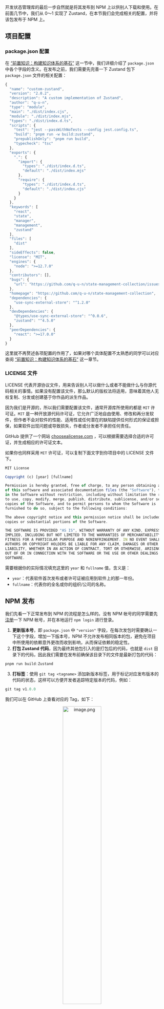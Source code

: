 ﻿开发状态管理库的最后一步自然就是将其发布到 NPM 上以供别人下载和使用。在前面几节中，我们从 0～1 实现了 Zustand，在本节我们会完成相关的配置，并将该包发布于 NPM 上。


## 项目配置

### package.json 配置

在 [“前置知识：构建知识体系的基石”](https://juejin.cn/book/7311970169411567626/section/7319835446161178636) 这一节中，我们详细介绍了 `package.json` 中各个字段的含义。在发布之前，我们需要先完善一下 Zustand 包下 `package.json` 文件的相关配置：


```js
{
  "name": "custom-zustand",
  "version": "2.0.2",
  "description": "A custom implementation of Zustand",
  "author": "q-u-n",
  "type": "module",
  "main": "./dist/index.cjs",
  "module": "./dist/index.mjs",
  "types": "./dist/index.d.ts",
  "scripts": {
    "test": "jest --passWithNoTests --config jest.config.ts",
    "build": "pnpm run -w build:zustand",
    "prepublishOnly": "pnpm run build",
    "typecheck": "tsc"
  },
  "exports": {
    ".": {
      "import": {
        "types": "./dist/index.d.ts",
        "default": "./dist/index.mjs"
      },
      "require": {
        "types": "./dist/index.d.ts",
        "default": "./dist/index.cjs"
      }
    }
  },
  "keywords": [
    "react",
    "state",
    "manager",
    "management",
    "zustand"
  ],
  "files": [
    "dist"
  ],
  "sideEffects": false,
  "license": "MIT",
  "engines": {
    "node": ">=12.7.0"
  },
  "contributors": [],
  "bugs": {
    "url": "https://github.com/q-u-n/state-management-collection/issues"
  },
  "homepage": "https://github.com/q-u-n/state-management-collection",
  "dependencies": {
    "use-sync-external-store": "^1.2.0"
  },
  "devDependencies": {
    "@types/use-sync-external-store": "^0.0.6",
    "zustand": "^4.5.0"
  },
  "peerDependencies": {
    "react": ">=17.0.0"
  }
}
```

这里就不再赘述各项配置的作用了，如果对哪个具体配置不太熟悉的同学可以对应查阅 [“前置知识：构建知识体系的基石”](https://juejin.cn/book/7311970169411567626/section/7319835446161178636) 这一章节。





### LICENSE 文件

LICENSE 代表开源协议文件，用来告诉别人可以做什么或者不能做什么与你源代码相关的事情。如果没有配置该文件，那么默认的版权法将适用，意味着其他人无权复制、分发或创建基于你作品的派生作品。

因为我们是开源的，所以我们需要配置该文件，通常开源库所使用的都是 `MIT` 许可证。`MIT` 是一种开放源代码许可证，它允许广泛地自由使用、修改和再分发软件，但作者不会对软件的性能、适用性或任何潜在的缺陷提供任何形式的保证或担保，如果软件出现问题或导致损失，作者或分发者不承担任何责任。

GitHub 提供了一个网站 [choosealicense.com](https://choosealicense.com/) ，可以根据需要选择合适的许可证，并生成相应的许可证文本。

如果你也同样采用 `MIT` 许可证，可以复制下面文字到你项目中的 LICENSE 文件下。


```js
MIT License

Copyright (c) [year] [fullname]

Permission is hereby granted, free of charge, to any person obtaining a copy
of this software and associated documentation files (the "Software"), to deal
in the Software without restriction, including without limitation the rights
to use, copy, modify, merge, publish, distribute, sublicense, and/or sell
copies of the Software, and to permit persons to whom the Software is
furnished to do so, subject to the following conditions:

The above copyright notice and this permission notice shall be included in all
copies or substantial portions of the Software.

THE SOFTWARE IS PROVIDED "AS IS", WITHOUT WARRANTY OF ANY KIND, EXPRESS OR
IMPLIED, INCLUDING BUT NOT LIMITED TO THE WARRANTIES OF MERCHANTABILITY,
FITNESS FOR A PARTICULAR PURPOSE AND NONINFRINGEMENT. IN NO EVENT SHALL THE
AUTHORS OR COPYRIGHT HOLDERS BE LIABLE FOR ANY CLAIM, DAMAGES OR OTHER
LIABILITY, WHETHER IN AN ACTION OF CONTRACT, TORT OR OTHERWISE, ARISING FROM,
OUT OF OR IN CONNECTION WITH THE SOFTWARE OR THE USE OR OTHER DEALINGS IN THE
SOFTWARE.
```

需要根据你的实际情况填充这里的 `year` 和 `fullname` 值，含义是：

- `year`：代表软件首次发布或者许可证被应用到软件上的那一年份。
- `fullname`：代表你的全名或你的组织/公司的名称。




## NPM 发布

我们先看一下正常发布到 NPM 的流程是怎么样的。没有 NPM 帐号的同学需要先[注册](https://www.npmjs.com/signup)一下 NPM 帐号，并在本地运行 `npm login` 进行登录。


1. **更新版本号**，即 `package.json` 中 `"version"` 字段，在每次发包时需要确认一下这个字段，增加一下版本号，NPM 不允许发布相同版本的包，避免在项目中所使用的依赖意外更改而收到影响，从而保证依赖的稳定性。
2. **打包 Zustand 代码**，因为最终其他包引入的是打包后的代码，也就是 `dist` 目录下的代码，因此我们需要在发布前确保该目录下的文件是最新打包的代码：



```js
pnpm run build:Zustand
```
3. **打标签**：使用 `git tag <tagname>` 添加新版本标签，用于标记对应发布版本的代码的状态，这样可以方便开发者追踪特定版本的代码，例如：


```js
git tag v1.0.0
```

我们可以在  GitHub 上查看对应的 Tag，如下：

<p align=center><img src="https://p9-juejin.byteimg.com/tos-cn-i-k3u1fbpfcp/7c42ba1725bb451cb8858cc642084610~tplv-k3u1fbpfcp-jj-mark:0:0:0:0:q75.image#?w=998&h=1532&s=159306&e=png&b=ffffff" alt="image.png" width="50%" /></p>



4. **发布**：运行 `npm publish` 发布你的包。
5. **记录 changelogs**：当然最好我们也需要记录一下当前版本的详细信息，例如包含了哪些新的功能、修复了哪些错误、改进了哪些性能，等等。这样用户和项目的贡献者就能够清晰地了解到各个版本做了哪些更改。


试想一下：如果手动发布 NPM 包，我们会面临什么问题？

- 你需要手动管理包的版本，通常我们需要确保包版本是连续的。
- 在发布前需要手动打包一下，确保上传的文件是最新的。
- 同时也需要手动打 Tag，并上传到 GitHub 仓库中。
- 需要手动维护 changelogs。
- 在 Monorepo 项目中可能会同时包含多个需要发布和维护的包，可能存在同时需要发布多个包的情况，例如在多个包依赖的公共部分发生变化时，意味着这些关联的包都需要发布，手动管理极为繁琐以及容易遗漏。


可以看到，如果手动管理包的发布需要做很多事情，并且容易遗漏，如果有一个工具可以帮助我们自动完成所有工作就好了！

版本管理和自动化发布工具其实有很多，例如：

- Changesets：https://github.com/changesets/changesets
- Release-it：https://github.com/release-it/release-it
- Semantic Release：https://github.com/semantic-release/semantic-release
- 等等

由于我们这里使用 Monorepo 来管理项目，而 Changesets 特别适合于 Monorepo 场景，因此采用 Changesets 来作为版本管理工具。


## Changesets

Changesets 是用于管理版本和 changelogs 的工具，特别适合于 Monorepo 项目使用。很多知名的库，例如 pnpm、XState、MobX [等等](https://github.com/changesets/changesets?tab=readme-ov-file#cool-projects-already-using-changesets-for-versioning-and-changelogs)都在使用 Changesets。

接下来让我们看一下`如何用 Changesets 来管理我们的项目`。

### 使用


**安装依赖：**

```
pnpm add @changesets/cli @changesets/changelog-github -wD
```

**初始化 Changesets：**

```js
pnpm changeset init
```

执行完后会在根目录下生成 `.changeset` 目录，其中的 `config.json` 是 `changeset` 的[配置](https://github.com/changesets/changesets/blob/main/docs/config-file-options.md)文件，我们来改一下这个文件：


```js
{
  "changelog": [
    "@changesets/changelog-github",
    { "repo": "q-u-n/state-management-collection" }
  ],
  "access": "public",
  "baseBranch": "main",
  "tag": true
}
```

其中：

- `changelog`：用于设置如何生成包的 changelogs，如果指定为 `false` 代表不生成任何 changelogs，指定一个路径则代表 Changesets 将会从中获取 changelogs 生成的函数。我们这里指定为 `@changesets/changelog-github`，它需要 GitHub 身份验证，并添加向贡献的人感谢内容以及对应的 PR 链接，例如：


<p align=center><img src="https://p9-juejin.byteimg.com/tos-cn-i-k3u1fbpfcp/cdc3e7b7af6a4482a961b3bcbf7e81dd~tplv-k3u1fbpfcp-jj-mark:0:0:0:0:q75.image#?w=1750&h=566&s=117446&e=png&b=ffffff" alt="image.png" width="70%" /></p>

- `access`：默认值为 `restricted`，代表该包为私有的，适用于私有项目或企业内部使用的包。这里我们是开源的项目，指定为 `public`。
- `baseBranch`：指定的主分支，默认为 `master`，这里我们改为 `main` 分支。
- `tag`：设置为 `true`，在通过 Changesets 工具发包时会帮我们自动打 Tag。


**生成 changeset 文件**



我们在 package.json 增加一些命令，用来执行本地安装的 `changeset cli` 命令：

```js
"changeset": "changeset",
"version": "changeset version",
"release": "changeset publish",
```

然后运行 `pnpm run changeset`，接下来会依次要求你填写一些信息：



<p align=center><img src="https://p1-juejin.byteimg.com/tos-cn-i-k3u1fbpfcp/0abaceb0cbaa46f09d6525a5efbb069a~tplv-k3u1fbpfcp-jj-mark:0:0:0:0:q75.image#?w=1202&h=548&s=140021&e=png&b=1f1f1f" alt="image.png" width="80%" /></p>

这里需要注意一下 major、minor 和 patch 的区别，一个版本号格式如下：`major.minor.patch`，其中：

- major（主版本号）：做了向后不兼容的 API 更改时，需要增加主版本号。
- minor（次版本号）：添加了新的功能并且向后兼容，需要增加次版本号。
- patch（修订号）：做了向后兼容的问题修正时，例如 bug 修复或者小的改进，需要增加修订号。

然后在 `.changeset` 目录下会生成一个文件名随机的文件：


<p align=center><img src="https://p6-juejin.byteimg.com/tos-cn-i-k3u1fbpfcp/205dca3fa1614502b301487a1629ccaa~tplv-k3u1fbpfcp-jj-mark:0:0:0:0:q75.image#?w=570&h=416&s=30581&e=png&b=1e1e1e" alt="image.png" width="50%" /></p>

在该文件中记录了变更的包以及变更的信息，changeset 文件可以随着开发者迭代不断地积累，例如 pnpm 就积累了很多文件：


<p align=center><img src="https://p9-juejin.byteimg.com/tos-cn-i-k3u1fbpfcp/da98e4768f5f4db9b112838c15791457~tplv-k3u1fbpfcp-jj-mark:0:0:0:0:q75.image#?w=632&h=1460&s=139003&e=png&b=ffffff" alt="image.png" width="40%" /></p>

当执行 `changeset version` 时会消耗这些文件，并生成对应项目下的 CHANGELOG.md 文件，以及更改项目 `"version"` 版本。让我们再执行一遍
 `pnpm run changeset` 命令：
 
 
<p align=center><img src="https://p9-juejin.byteimg.com/tos-cn-i-k3u1fbpfcp/7a03c936ba46409dbc28c6220bdaaeb9~tplv-k3u1fbpfcp-jj-mark:0:0:0:0:q75.image#?w=710&h=136&s=27366&e=png&b=262627" alt="image.png" width="70%" /></p>

**更新版本号 && 生成 changelogs**

可以看到此时已经积累了两个 changeset 文件，现在让我们执行命令：


```js
pnpm run version
```


<p align=center><img src="https://p6-juejin.byteimg.com/tos-cn-i-k3u1fbpfcp/dfa89cc5f0914b1891bd51a941b35e19~tplv-k3u1fbpfcp-jj-mark:0:0:0:0:q75.image#?w=720&h=212&s=46652&e=png&b=262627" alt="image.png" width="70%" /></p>


<p align=center><img src="https://p9-juejin.byteimg.com/tos-cn-i-k3u1fbpfcp/4d69814900854ba88d8f0a9b17763718~tplv-k3u1fbpfcp-jj-mark:0:0:0:0:q75.image#?w=478&h=494&s=44969&e=png&b=1f1f1f" alt="image.png" width="50%" /></p>


可以看到已经删除了这两个文件，并且在 CHANGELOG.md 文件中包含了这两次提交的信息。






**发包 && 打 Tag**

`changesets publish` 将发布那些在 `changesets version` 步骤中版本号被更新的包到 NPM，本质上还是在每个包下执行 `npm publish` 命令。


通常在发布包之前我们需要重新运行打包命令，以确保发布上去的是最新的代码。而在执行 npm publish 前 [npm 会执行一系列生命周期脚本](https://docs.npmjs.com/cli/v7/using-npm/scripts)，因此我们可以在 `prepublishOnly` 阶段跑打包命令，在 zustand 包下 `package.json` 文件中增加命令：


```js
"build": "pnpm run -w build:zustand",
"prepublishOnly": "pnpm run build",
```


然后将 tag 推送到 GitHub 仓库。使用 `git push origin <tagname>` 推送特定标签到远程仓库，或者使用 `git push origin --tags` 推送所有标签。



<p align=center><img src="https://p6-juejin.byteimg.com/tos-cn-i-k3u1fbpfcp/a554c3ca79a8443598b8f405292538a2~tplv-k3u1fbpfcp-jj-mark:0:0:0:0:q75.image#?w=742&h=602&s=66467&e=png&b=ffffff" alt="image.png" width="50%" /></p>


现在可以看到 Changesets 帮我们打好的标签了。我们画个图来表示一下这个过程：



<p align=center><img src="https://p1-juejin.byteimg.com/tos-cn-i-k3u1fbpfcp/5238a20a49904f379f8c340d11e22a3a~tplv-k3u1fbpfcp-jj-mark:0:0:0:0:q75.image#?w=1106&h=686&s=63287&e=png&b=ffffff" alt="image.png" width="70%" /></p>


Changesets 将开发者分为 contributor 和 maintainer，对于 contributor 只需要关心生成 changeset，而 maintainer 需要管理接下来的版本更新、Tag 生成、包发布等等事情。


### GitHub Action 与版本管理

可以看到，我们已经由手动管理切换到了利用 Changesets 来帮助我们管理，但是对于 maintainers 来说仍然有一点繁琐。那这些开源项目都是怎么做的呢？

我们以 [MobX](https://github.com/mobxjs/mobx/releases) 为例，可以在它的 Releases 页面清楚地看到每个版本做了哪些改动，以及改动的详细信息。



![image.png](https://p3-juejin.byteimg.com/tos-cn-i-k3u1fbpfcp/03934a05a6a741358414dd78c252df2a~tplv-k3u1fbpfcp-jj-mark:0:0:0:0:q75.image#?w=2878&h=1430&s=301447&e=png&b=ffffff)

因此，标准的做法是将这个过程集成到 GitHub Actions 中，整个流程大致是这样的：

1. 添加 changeset 文件，首先项目的开发者在开发完一个功能后在本地运行 `pnpm run changeset` 生成 changeset 文件，包含更改的描述和决定版本号如何变化信息。
2. 推送 changeset 文件，将这个 changeset 文件提交到你的代码仓库中并推送到 GitHub 仓库中。
3. GitHub Actions 会触发并运行定义好的 `changesets/action`。这个 Action 会根据这些未被处理的 changeset 文件自动创建一个包含这些变更信息的 Pull Request，[例如](https://github.com/mobxjs/mobx/pull/3813)：


![image.png](https://p3-juejin.byteimg.com/tos-cn-i-k3u1fbpfcp/75e52e414fd144f6a7e45c2039156233~tplv-k3u1fbpfcp-jj-mark:0:0:0:0:q75.image#?w=2860&h=1614&s=479237&e=png&b=ffffff)


4. PR 被合并到主分支后，`changesets/action` 会触发最终的发布过程，例如自动将新的包发布到 NPM、更新 `package.json` 中的版本号、生成 `CHANGELOG.md` 日志、打 Tag 等。


好！让我们一步一步在我们的仓库中实现这个过程。


1. 首先既然整个过程是集成在 GitHub Action 中的，因此首先我们需要在项目中配置 [release.yml](https://github.com/q-u-n/state-management-collection/blob/main/.github/workflows/release.yml) 文件：

```yml
name: release

on:
  push:
    branches: [main]

jobs:
  release:
    runs-on: ubuntu-latest
    steps:
      - name: Checkout
        uses: actions/checkout@v4
        with:
          fetch-depth: 0
      - name: Setup pnpm
        uses: pnpm/action-setup@v2
        with:
          version: 8
      - name: Setup Node
        uses: actions/setup-node@v4
        with:
          node-version: '18'
          cache: pnpm
      - name: Install dependencies
        run: pnpm install --frozen-lockfile --prefer-offline
      - name: Create Release Pull Request or Publish to npm
        uses: changesets/action@master
        with:
          publish: pnpm run release
          commit: Version release
          title: Next release
        env:
          GITHUB_TOKEN: ${{ secrets.GITHUB_TOKEN }}
          NPM_TOKEN: ${{ secrets.NPM_TOKEN }}

```

其中上面部分和 [“项目搭建：从配置到 CI 的全方位指南”](https://juejin.cn/book/7311970169411567626/section/7313461952565985331) 一节中提到的配置一致，重点介绍一下后面这部分的作用：


```yml
- name: Create Release Pull Request or Publish to npm # 名称
  uses: changesets/action@master # 使用 changesets/action 管理项目版本和发布
  with: # 定义了步骤的输入参数
    publish: pnpm run release # 发布时执行的命令
    commit: Version release # 自动创建的版本提交信息
    title: Next release # 自动创建的 PR 的标题
  env: # 环境变量
    GITHUB_TOKEN: ${{ secrets.GITHUB_TOKEN }} # GitHub自动为每个仓库生成的Token
    NPM_TOKEN: ${{ secrets.NPM_TOKEN }} # 需要我们手动在仓库内配置
```



2. 生成 NPM Access Token 并配置到 GitHub 上。

上面提到，环境变量包含了两个，其中 `secrets.GITHUB_TOKEN` 是 GitHub 自动生成的，不需要我们手动配置。而 `secrets.NPM_TOKEN` 的作用是授权发布包到 NPM 上，因此需要我们在 NPM 上生成这个 Token，并在的 GitHub 仓库的 Secrets 中添加它。

访问 [NPM](https://www.npmjs.com/) 官网，点击右上角头像下拉框的 Access Tokens：

<p align=center><img src="https://p6-juejin.byteimg.com/tos-cn-i-k3u1fbpfcp/9267edeb5f1b43c3a85a2001b6ebe4f3~tplv-k3u1fbpfcp-jj-mark:0:0:0:0:q75.image#?w=536&h=1028&s=64335&e=png&b=fdfdfd" alt="image.png" width="40%" /></p>


点击 Generate New Token -> Classic Token，然后选择 publish：


<p align=center><img src="https://p1-juejin.byteimg.com/tos-cn-i-k3u1fbpfcp/405603b67096409dbcc835ae7829714c~tplv-k3u1fbpfcp-jj-mark:0:0:0:0:q75.image#?w=1534&h=1458&s=213323&e=png&b=f9f9f9" alt="image.png" width="70%" /></p>

点击 Generate Token 按钮就生成好了。接下来复制该 Token，进入我们项目目录下，点击 Settings -> Secrets and variables -> Actions -> New repository secret：



![image.png](https://p6-juejin.byteimg.com/tos-cn-i-k3u1fbpfcp/5a25c7652796406bb3b72e4d5b44c0fd~tplv-k3u1fbpfcp-jj-mark:0:0:0:0:q75.image#?w=2814&h=1668&s=455109&e=png&b=ffffff)

名字填 `NPM_TOKEN`，Secret 就是你刚才从 NPM 中复制的那个 Token。
然后你需要确保 Actions -> General 页面，拉到底下面这个配置和我是一样的：



<p align=center><img src="https://p6-juejin.byteimg.com/tos-cn-i-k3u1fbpfcp/fde357d8ebbd47c8b92c55009159a308~tplv-k3u1fbpfcp-jj-mark:0:0:0:0:q75.image#?w=1576&h=624&s=160555&e=png&b=ffffff" alt="image.png" width="70%" /></p>





3. 将刚才配置的 release.yml 文件推送到 GitHub 仓库中，这时候点击上方进入 Actions 页面，如果发现已经可以正常跑通了，就说明你前面的配置没有问题。



![image.png](https://p9-juejin.byteimg.com/tos-cn-i-k3u1fbpfcp/ea66c9e7955d47d5a53384d365e9036b~tplv-k3u1fbpfcp-jj-mark:0:0:0:0:q75.image#?w=2878&h=1592&s=409514&e=png&b=ffffff)

如果没跑通需要检查上面的流程，重新配置并重新运行 workflow。


4. 在本地生成一个 changeset 文件，运行 `pnpm run changeset` 命令，这里其实就和大家日常开发一样了，生成好 changeset 文件后推送到远程仓库即可。这时候 GitHub Actions 会帮助你创建一个 PR 并记录这些变更信息：https://github.com/q-u-n/state-management-collection/pull/2 。


![image.png](https://p1-juejin.byteimg.com/tos-cn-i-k3u1fbpfcp/46f2d735924443f38c167f2452378f09~tplv-k3u1fbpfcp-jj-mark:0:0:0:0:q75.image#?w=2878&h=1614&s=437712&e=png&b=ffffff)

5. 最后将这个 PR 合入到主分支，GitHub Actions 会自动帮助我们发布该版本、新 `package.json` 中的版本号、生成 `CHANGELOG.md` 日志：


![image.png](https://p3-juejin.byteimg.com/tos-cn-i-k3u1fbpfcp/0911ac1284a84487ba44cbc0a2654e53~tplv-k3u1fbpfcp-jj-mark:0:0:0:0:q75.image#?w=2878&h=1374&s=253774&e=png&b=ffffff)


至此，我们已经跑通了整个流程。



## 总结

在本节中，我们完成了 Zustand 发布前的相关配置，并讲解了如何将自己的包发布到 NPM 上，以及手动发布的缺点。最后还介绍了利用 Changesets 用来管理 Monorepo 包的发布过程、如何解决这些痛点，以及如何将整个流程集成到 GitHub Actions 中。


至此，我们就结束了 Zustand 相关的全部内容。